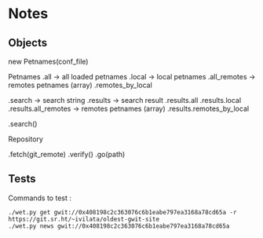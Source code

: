 # Notes

## Objects

new Petnames(conf_file)

Petnames
.all -> all loaded petnames
.local -> local petnames
.all_remotes -> remotes petnames (array)
.remotes_by_local

.search -> search string
.results -> search result
.results.all
.results.local
.results.all_remotes -> remotes petnames (array)
.results.remotes_by_local

.search()

Repository

.fetch(git_remote)
.verify()
.go(path)

## Tests

Commands to test :

```
./wet.py get gwit://0x408198c2c363076c6b1eabe797ea3168a78cd65a -r https://git.sr.ht/~ivilata/oldest-gwit-site
./wet.py news gwit://0x408198c2c363076c6b1eabe797ea3168a78cd65a 
```